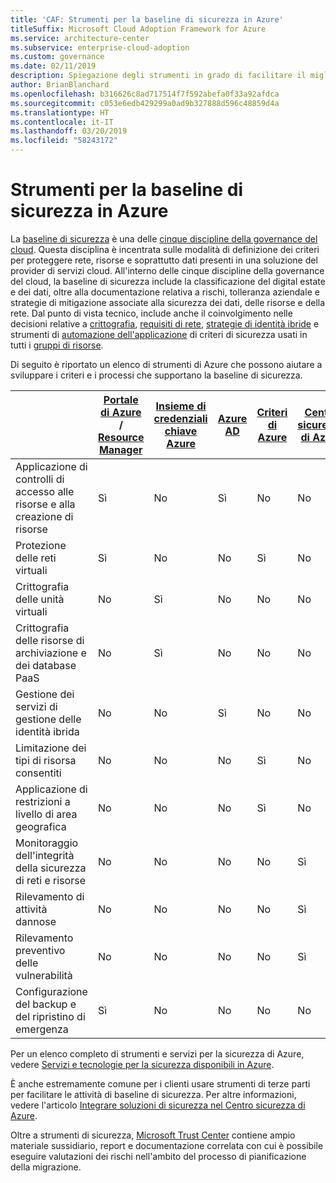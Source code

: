 ```yaml
---
title: 'CAF: Strumenti per la baseline di sicurezza in Azure'
titleSuffix: Microsoft Cloud Adoption Framework for Azure
ms.service: architecture-center
ms.subservice: enterprise-cloud-adoption
ms.custom: governance
ms.date: 02/11/2019
description: Spiegazione degli strumenti in grado di facilitare il miglioramento della baseline di sicurezza in Azure
author: BrianBlanchard
ms.openlocfilehash: b316626c8ad717514f7f592abefa0f33a92afdca
ms.sourcegitcommit: c053e6edb429299a0ad9b327888d596c48859d4a
ms.translationtype: HT
ms.contentlocale: it-IT
ms.lasthandoff: 03/20/2019
ms.locfileid: "58243172"
---
```

# <a name="security-baseline-tools-in-azure"></a>Strumenti per la baseline di sicurezza in Azure

La [baseline di sicurezza](overview.md) è una delle [cinque discipline della governance del cloud](../governance-disciplines.md). Questa disciplina è incentrata sulle modalità di definizione dei criteri per proteggere rete, risorse e soprattutto dati presenti in una soluzione del provider di servizi cloud. All'interno delle cinque discipline della governance del cloud, la baseline di sicurezza include la classificazione del digital estate e dei dati, oltre alla documentazione relativa a rischi, tolleranza aziendale e strategie di mitigazione associate alla sicurezza dei dati, delle risorse e della rete. Dal punto di vista tecnico, include anche il coinvolgimento nelle decisioni relative a [crittografia](../../decision-guides/encryption/overview.md), [requisiti di rete](../../decision-guides/software-defined-network/overview.md), [strategie di identità ibride](../../decision-guides/identity/overview.md) e strumenti di [automazione dell'applicazione](../../decision-guides/policy-enforcement/overview.md) di criteri di sicurezza usati in tutti i [gruppi di risorse](../../decision-guides/resource-consistency/overview.md).

Di seguito è riportato un elenco di strumenti di Azure che possono aiutare a sviluppare i criteri e i processi che supportano la baseline di sicurezza.

|                                                            | [Portale di Azure](https://azure.microsoft.com/features/azure-portal/) / [Resource Manager](/azure/azure-resource-manager/resource-group-overview)  | [Insieme di credenziali chiave Azure](/azure/key-vault)  | [Azure AD](/azure/active-directory/fundamentals/active-directory-whatis) | [Criteri di Azure](/azure/governance/policy/overview) | [Centro sicurezza di Azure](/azure/security-center/security-center-intro) | [Monitoraggio di Azure](/azure/azure-monitor/overview) |
|------------------------------------------------------------|---------------------------------|-----------------|----------|--------------|-----------------------|---------------|
| Applicazione di controlli di accesso alle risorse e alla creazione di risorse   | Sì                             | No               | Sì      | No            | No                     | No             |
| Protezione delle reti virtuali                                    | Sì                             | No               | No        | Sì          | No                     | No             |
| Crittografia delle unità virtuali                                     | No                               | Sì             | No        | No            | No                     | No             |
| Crittografia delle risorse di archiviazione e dei database PaaS                         | No                               | Sì             | No        | No            | No                     | No             |
| Gestione dei servizi di gestione delle identità ibrida                            | No                               | No               | Sì      | No            | No                     | No             |
| Limitazione dei tipi di risorsa consentiti                         | No                               | No               | No        | Sì          | No                     | No             |
| Applicazione di restrizioni a livello di area geografica                          | No                               | No               | No        | Sì          | No                     | No             |
| Monitoraggio dell'integrità della sicurezza di reti e risorse          | No                               | No               | No        | No            | Sì                   | Sì           |
| Rilevamento di attività dannose                                  | No                               | No               | No        | No            | Sì                   | Sì           |
| Rilevamento preventivo delle vulnerabilità                        | No                               | No               | No        | No            | Sì                   | No             |
| Configurazione del backup e del ripristino di emergenza                     | Sì                             | No               | No        | No            | No                     | No             |

Per un elenco completo di strumenti e servizi per la sicurezza di Azure, vedere [Servizi e tecnologie per la sicurezza disponibili in Azure](/azure/security/azure-security-services-technologies).

È anche estremamente comune per i clienti usare strumenti di terze parti per facilitare le attività di baseline di sicurezza. Per altre informazioni, vedere l'articolo [Integrare soluzioni di sicurezza nel Centro sicurezza di Azure](/azure/security-center/security-center-partner-integration).

Oltre a strumenti di sicurezza, [Microsoft Trust Center](https://www.microsoft.com/trustcenter/guidance/risk-assessment) contiene ampio materiale sussidiario, report e documentazione correlata con cui è possibile eseguire valutazioni dei rischi nell'ambito del processo di pianificazione della migrazione.
